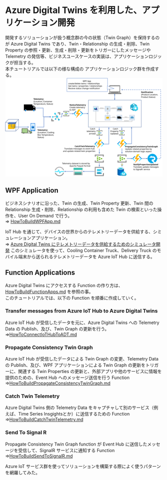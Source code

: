 # Azure Digital Twins を利用した、アプリケーション開発  
開発するソリューションが扱う概念群の今の状態（Twin Graph）を保持するのが Azure Digital Twins であり、Twin・Relationship の生成・削除、Twin Property の参照・更新、生成・削除・更新をトリガーにしたメッセージや Telemetry の発信等、ビジネスユースケースの実装は、アプリケーションロジックが担当する。  
本チュートリアルでは以下の様な構成の アプリケーションロジック群を作成する。  
![solution architecture](images/solution-architecture.svg)

## WPF Application  
ビジネスシナリオに沿った、Twin の生成、Twin Property 更新、Twin 間の Relationship 生成・削除、Relationship の利用も含めた Twin の検索といった操作を、User On Demand で行う。  
⇒ [HowToBuildWPFApp.md](./HowToBuildWPFApp.md) 

IoT Hub を通じて、デバイスの世界からのテレメトリーデータを供給する、シミュレーションアプリケーション。  
⇒ [Azure Digital Twins にテレメトリーデータを供給するためのシミュレータ開発](../samples/wpfapp/WpfAppProductTransportSample/WpfAppDliverTruckDriverMobileSimulator)
このシミュレータを使って、Cooling Container Truck、Delivery Truck のモバイル端末から送られるテレメトリーデータを Azure IoT Hub に送信する。
## Function Applications  
Azure Digital Twins にアクセスする Function の作り方は、[HowToBuildFunctionApps.md](./HowToBuildFunctionApps.md) を参照の事。  
このチュートリアルでは、以下の Function を順番に作成していく。  

### Transfer messages from Azure IoT Hub to Azure Digital Twins  
Azure IoT Hub が受信したデータを元に、Azure Digital Twins への Telemetry Data の Publish、及び、Twin Graph の更新を行う。  
⇒[HowToConnectIoTHubToADT.md](./HowToConnectIoTHubToADT.md)  

### Propagate Consistency Twin Graph  
Azure IoT Hub が受信したデータによる Twin Graph の変更、Telemetry Data の Publish、及び、WPF アプリケーションによる Twin Graph の更新をトリガーに、関連する Twin Properties の更新と、外部アプリや他のサービスに情報を提供のための、Event Hub へのメッセージ送信を行う Function 
⇒[HowToBuildPropagateConsistencyTwinGraph.md](./HowToBuildPropagateConsistencyTwinGraph.md)  

### Catch Twin Telemetry  
Azure Digital Twins 側の Telemetry Data をキャプチャして別のサービス（例えば、Time Series Insgightsとか）に送信するための Function  
⇒[HowToBuildCatchTwinTelemetry.md](./HowToBuildCatchTwinTelemetry.md)  

### Send To Signal R  
Propagate Consistency Twin Graph function が Event Hub に送信したメッセージを受信して、SignalR サービスに通知する Function  
⇒[HowToBuildSendToSignalR.md](./HowToBuildSendToSignalR.md)  

Azure IoT サービス群を使ってソリューションを構築する際によく使うパターンを網羅してみた。  
